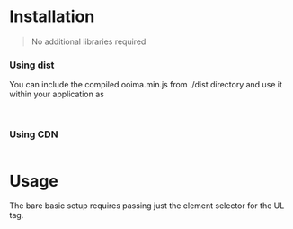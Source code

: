 <h1> Installation </h1>
<blockquote>No additional libraries required</blockquote>
<h3>Using dist</h3>
You can include the compiled ooima.min.js from ./dist directory and use it within your application as
<pre> <script src="ooima.min.js"></script></pre>

<h3> Using CDN  </h3>
<pre><script src="https://cdn.jsdelivr.net/gh/gokuney/ooima-js@master/dist/ooima.min.js" async></script></pre>

<h1> Usage </h1>
The bare basic setup requires passing just the element selector for the UL tag.
<pre><code class="javascript">



</code></pre>
